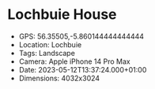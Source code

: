# Lochbuie House

- GPS: 56.35505,-5.860144444444444
- Location: Lochbuie
- Tags: Landscape
- Camera: Apple iPhone 14 Pro Max
- Date: 2023-05-12T13:37:24.000+01:00
- Dimensions: 4032x3024
